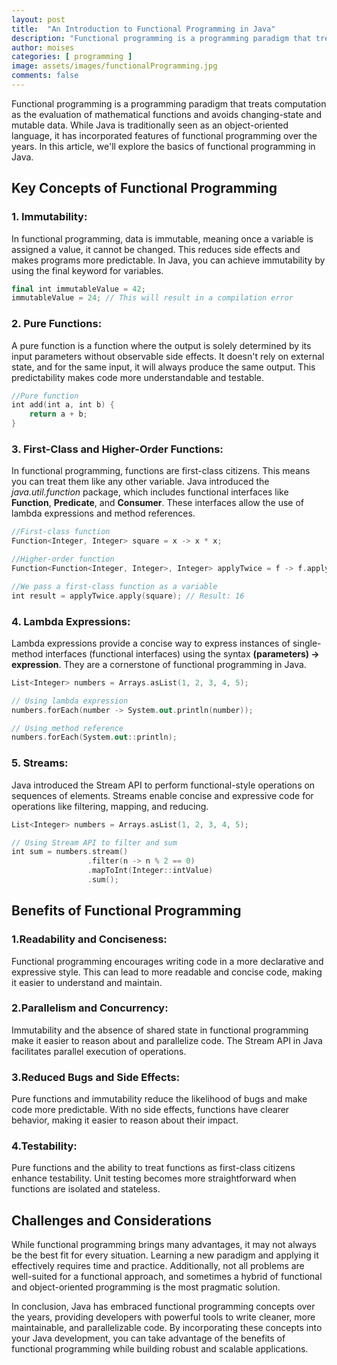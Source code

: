 ```yaml
---
layout: post
title:  "An Introduction to Functional Programming in Java"
description: "Functional programming is a programming paradigm that treats computation as the evaluation of mathematical functions and avoids changing-state and mutable data"
author: moises
categories: [ programming ]
image: assets/images/functionalProgramming.jpg
comments: false
---
```


Functional programming is a programming paradigm that treats computation as the evaluation of mathematical functions and avoids changing-state and mutable data. While Java is traditionally seen as an object-oriented language, it has incorporated features of functional programming over the years. In this article, we'll explore the basics of functional programming in Java.

## Key Concepts of Functional Programming

### 1. Immutability:

In functional programming, data is immutable, meaning once a variable is assigned a value, it cannot be changed. This reduces side effects and makes programs more predictable. In Java, you can achieve immutability by using the final keyword for variables.

```kotlin
final int immutableValue = 42;
immutableValue = 24; // This will result in a compilation error
```

### 2. Pure Functions:
A pure function is a function where the output is solely determined by its input parameters without observable side effects. It doesn't rely on external state, and for the same input, it will always produce the same output. This predictability makes code more understandable and testable.

```kotlin
//Pure function
int add(int a, int b) {
    return a + b;
}
```

### 3. First-Class and Higher-Order Functions:
In functional programming, functions are first-class citizens. This means you can treat them like any other variable. Java introduced the *java.util.function* package, which includes functional interfaces like **Function**, **Predicate**, and **Consumer**. These interfaces allow the use of lambda expressions and method references.

```kotlin
//First-class function
Function<Integer, Integer> square = x -> x * x;

//Higher-order function
Function<Function<Integer, Integer>, Integer> applyTwice = f -> f.apply(f.apply(2));

//We pass a first-class function as a variable
int result = applyTwice.apply(square); // Result: 16
```

### 4. Lambda Expressions:
Lambda expressions provide a concise way to express instances of single-method interfaces (functional interfaces) using the syntax **(parameters) -> expression**. They are a cornerstone of functional programming in Java.

```kotlin
List<Integer> numbers = Arrays.asList(1, 2, 3, 4, 5);

// Using lambda expression
numbers.forEach(number -> System.out.println(number));

// Using method reference
numbers.forEach(System.out::println);
```

### 5. Streams:
Java introduced the Stream API to perform functional-style operations on sequences of elements. Streams enable concise and expressive code for operations like filtering, mapping, and reducing.

```kotlin
List<Integer> numbers = Arrays.asList(1, 2, 3, 4, 5);

// Using Stream API to filter and sum
int sum = numbers.stream()
                 .filter(n -> n % 2 == 0)
                 .mapToInt(Integer::intValue)
                 .sum();
```

## Benefits of Functional Programming
### 1.Readability and Conciseness:
Functional programming encourages writing code in a more declarative and expressive style. This can lead to more readable and concise code, making it easier to understand and maintain.

### 2.Parallelism and Concurrency:
Immutability and the absence of shared state in functional programming make it easier to reason about and parallelize code. The Stream API in Java facilitates parallel execution of operations.

### 3.Reduced Bugs and Side Effects:
Pure functions and immutability reduce the likelihood of bugs and make code more predictable. With no side effects, functions have clearer behavior, making it easier to reason about their impact.

### 4.Testability:
Pure functions and the ability to treat functions as first-class citizens enhance testability. Unit testing becomes more straightforward when functions are isolated and stateless.

## Challenges and Considerations
While functional programming brings many advantages, it may not always be the best fit for every situation. Learning a new paradigm and applying it effectively requires time and practice. Additionally, not all problems are well-suited for a functional approach, and sometimes a hybrid of functional and object-oriented programming is the most pragmatic solution.

In conclusion, Java has embraced functional programming concepts over the years, providing developers with powerful tools to write cleaner, more maintainable, and parallelizable code. By incorporating these concepts into your Java development, you can take advantage of the benefits of functional programming while building robust and scalable applications.
